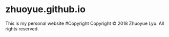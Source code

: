 # zhuoyue.github.io
This is my personal website
#Copyright
Copyright © 2018 Zhuoyue Lyu. All rights reserved.